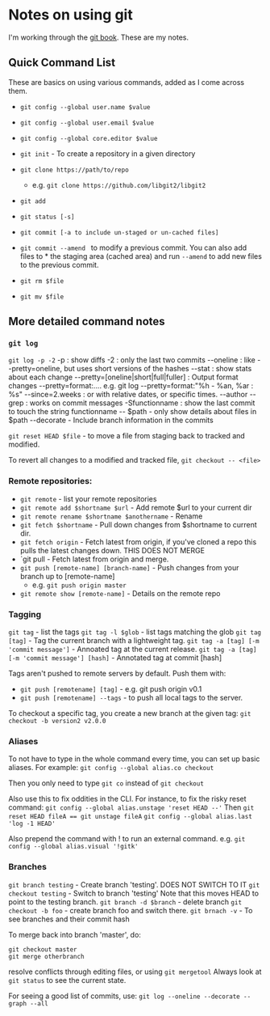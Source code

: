 
Notes on using git
==================

I'm working through the [git book](http://git-scm.com/book/en/v2/). These are my notes.

Quick Command List
------------------

These are basics on using various commands, added as I come across them.

* `git config --global user.name $value`
* `git config --global user.email $value`
* `git config --global core.editor $value`

* `git init` - To create a repository in a given directory

* `git clone https://path/to/repo`
  * e.g. `git clone https://github.com/libgit2/libgit2`

* `git add`
* `git status [-s]`
* `git commit [-a to include un-staged or un-cached files]`
* `git commit --amend ` to modify a previous commit. You can also add files to * the staging area (cached area) and run `--amend` to add new files to the previous commit.

* `git rm $file`
* `git mv $file`

More detailed command notes
---------------------------

### `git log`

`git log -p -2`
    -p : show diffs
    -2 : only the last two commits
    --oneline : like --pretty=oneline, but uses short versions of the hashes
    --stat : show stats about each change
    --pretty=[oneline|short|full|fuller] : Output format changes
    --pretty=format:....  e.g. git log --pretty=format:"%h - %an, %ar : %s"
    --since=2.weeks : or with relative dates, or specific times.
    --author
    --grep : works on commit messages
    -Sfunctionname : show the last commit to touch the string functionname
    -- $path - only show details about files in $path
    --decorate - Include branch information in the commits


`git reset HEAD $file` - to move a file from staging back to tracked and modified.

To revert all changes to a modified and tracked file, `git checkout -- <file>`

### Remote repositories:

* `git remote` - list your remote repositories
* `git remote add $shortname $url` - Add remote $url to your current dir
* `git remote rename $shortname $anothername` - Rename
* `git fetch $shortname` - Pull down changes from $shortname to current dir.
* `git fetch origin` - Fetch latest from origin, if you've cloned a repo this pulls the latest changes down. THIS DOES NOT MERGE
* `git pull - Fetch latest from origin and merge.
* `git push [remote-name] [branch-name]` - Push changes from your branch up to [remote-name]
  * e.g. `git push origin master`
* `git remote show [remote-name]` - Details on the remote repo

### Tagging

`git tag` - list the tags
`git tag -l $glob` - list tags matching the glob
`git tag [tag]` - Tag the current branch with a lightweight tag.
`git tag -a [tag] [-m 'commit message']` - Annoated tag at the current release.
`git tag -a [tag] [-m 'commit message'] [hash]` - Annotated tag at commit [hash]

Tags aren't pushed to remote servers by default. Push them with:
* `git push [remotename] [tag]` - e.g. git push origin v0.1
* `git push [remotename] --tags` - to push all local tags to the server.

To checkout a specific tag, you create a new branch at the given tag:
`git checkout -b version2 v2.0.0`

### Aliases
To not have to type in the whole command every time, you can set up basic aliases. For example:
`git config --global alias.co checkout`

Then you only need to type `git co` instead of `git checkout`

Also use this to fix oddities in the CLI. For instance, to fix the risky reset command:
`git config --global alias.unstage 'reset HEAD --'`
Then
`git reset HEAD fileA == git unstage fileA`
`git config --global alias.last 'log -1 HEAD'`

Also prepend the command with ! to run an external command. e.g.
`git config --global alias.visual '!gitk'`

### Branches
`git branch testing` - Create branch 'testing'. DOES NOT SWITCH TO IT
`git checkout testing` - Switch to branch 'testing' Note that this moves HEAD to point to the testing branch.
`git branch -d $branch` - delete branch
`git checkout -b foo` - create branch foo and switch there.
`git brnach -v` - To see branches and their commit hash

To merge back into branch 'master', do:
```
git checkout master
git merge otherbranch
```
  resolve conflicts through editing files, or using `git mergetool`
  Always look at `git status` to see the current state.

For seeing a good list of commits, use:
`git log --oneline --decorate --graph --all`
